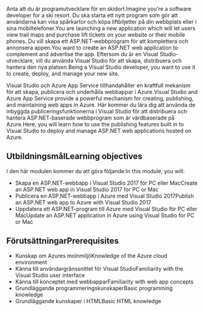 <span data-ttu-id="318c7-101">Anta att du är programutvecklare för en skidort.</span><span class="sxs-lookup"><span data-stu-id="318c7-101">Imagine you're a software developer for a ski resort.</span></span> <span data-ttu-id="318c7-102">Du ska starta ett nytt program som gör att användarna kan visa spårkartor och köpa liftbiljetter på din webbplats eller i sina mobiltelefoner.</span><span class="sxs-lookup"><span data-stu-id="318c7-102">You are launching a new application which will let users view trail maps and purchase lift tickets on your website or their mobile phones.</span></span> <span data-ttu-id="318c7-103">Du vill skapa ett ASP.NET-webbprogram för att komplettera och annonsera appen.</span><span class="sxs-lookup"><span data-stu-id="318c7-103">You want to create an ASP.NET web application to complement and advertise the app.</span></span> <span data-ttu-id="318c7-104">Eftersom du är en Visual Studio-utvecklare, vill du använda Visual Studio för att skapa, distribuera och hantera den nya platsen.</span><span class="sxs-lookup"><span data-stu-id="318c7-104">Being a Visual Studio developer, you want to use it to create, deploy, and manage your new site.</span></span>

<span data-ttu-id="318c7-105">Visual Studio och Azure App Service tillhandahåller en kraftfull mekanism för att skapa, publicera och underhålla webbappar i Azure.</span><span class="sxs-lookup"><span data-stu-id="318c7-105">Visual Studio and Azure App Service provide a powerful mechanism for creating, publishing, and maintaining web apps in Azure.</span></span> <span data-ttu-id="318c7-106">Här kommer du lära dig att använda de inbyggda publiceringsfunktionerna i Visual Studio för att distribuera och hantera ASP.NET-baserade webbprogram som är värdbaserade på Azure.</span><span class="sxs-lookup"><span data-stu-id="318c7-106">Here, you will learn how to use the publishing features built in to Visual Studio to deploy and manage ASP.NET web applications hosted on Azure.</span></span>

## <a name="learning-objectives"></a><span data-ttu-id="318c7-107">Utbildningsmål</span><span class="sxs-lookup"><span data-stu-id="318c7-107">Learning objectives</span></span>

<span data-ttu-id="318c7-108">I den här modulen kommer du att göra följande:</span><span class="sxs-lookup"><span data-stu-id="318c7-108">In this module, you will:</span></span>

- <span data-ttu-id="318c7-109">Skapa en ASP.NET-webbapp i Visual Studio 2017 för PC eller Mac</span><span class="sxs-lookup"><span data-stu-id="318c7-109">Create an ASP.NET web app in Visual Studio 2017 for PC or Mac</span></span>
- <span data-ttu-id="318c7-110">Publicera en ASP.NET-webbapp i Azure med Visual Studio 2017</span><span class="sxs-lookup"><span data-stu-id="318c7-110">Publish an ASP.NET web app to Azure with Visual Studio 2017</span></span>
- <span data-ttu-id="318c7-111">Uppdatera ett ASP.NET-program till Azure med Visual Studio för PC eller Mac</span><span class="sxs-lookup"><span data-stu-id="318c7-111">Update an ASP.NET application in Azure using Visual Studio for PC or Mac</span></span>

## <a name="prerequisites"></a><span data-ttu-id="318c7-112">Förutsättningar</span><span class="sxs-lookup"><span data-stu-id="318c7-112">Prerequisites</span></span>

- <span data-ttu-id="318c7-113">Kunskap om Azures molnmiljö</span><span class="sxs-lookup"><span data-stu-id="318c7-113">Knowledge of the Azure cloud environment</span></span>
- <span data-ttu-id="318c7-114">Känna till användargränssnittet för Visual Studio</span><span class="sxs-lookup"><span data-stu-id="318c7-114">Familiarity with the Visual Studio user interface</span></span>
- <span data-ttu-id="318c7-115">Känna till konceptet med webbappar</span><span class="sxs-lookup"><span data-stu-id="318c7-115">Familiarity with web app concepts</span></span>
- <span data-ttu-id="318c7-116">Grundläggande programmeringskunskaper</span><span class="sxs-lookup"><span data-stu-id="318c7-116">Basic programming knowledge</span></span>
- <span data-ttu-id="318c7-117">Grundläggande kunskaper i HTML</span><span class="sxs-lookup"><span data-stu-id="318c7-117">Basic HTML knowledge</span></span>
